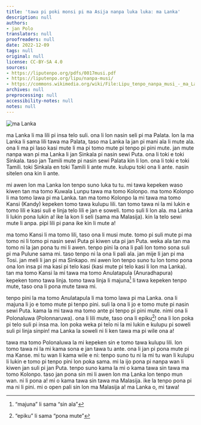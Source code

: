 ```yaml
---
title: 'tawa pi poki monsi pi ma Asija nanpa luka luka: ma Lanka'
description: null
authors:
- jan Polo
translators: null
proofreaders: null
date: 2022-12-09
tags: null
original: null
license: CC-BY-SA 4.0
sources:
- https://liputenpo.org/pdfs/0017musi.pdf
- https://liputenpo.org/lipu/nanpa-musi/
- https://commons.wikimedia.org/wiki/File:Lipu_tenpo_nanpa_musi_-_ma_Lanka.png
archives: null
preprocessing: null
accessibility-notes: null
notes: null
---
```


![ma Lanka](https://upload.wikimedia.org/wikipedia/commons/7/7c/Lipu_tenpo_nanpa_musi_-_ma_Lanka.png)

ma Lanka li ma lili pi insa telo suli. ona li lon nasin seli pi ma Palata. lon la ma Lanka li sama lili tawa ma Palata, taso ma Lanka la jan pi mani ala li mute ala. ona li ma pi laso kasi mute li ma pi tomo mute pi tenpo pi pini mute. jan mute nanpa wan pi ma Lanka li jan Sinkala pi nasin sewi Puta. ona li toki e toki Sinkala. taso jan Tamili mute pi nasin sewi Palata kin li lon. ona li toki e toki Tamili. toki Sinkala en toki Tamili li ante mute. kulupu toki ona li ante. nasin sitelen ona kin li ante.

mi awen lon ma Lanka lon tenpo suno luka tu tu. mi tawa kepeken waso kiwen tan ma tomo Kuwala Lunpu tawa ma tomo Kolonpo. ma tomo Kolonpo li ma tomo lawa pi ma Lanka. tan ma tomo Kolonpo la mi tawa ma tomo Kansi (Kandy) kepeken tomo tawa kulupu lili. tan tomo tawa ni la mi lukin e tomo lili e kasi suli e linja telo lili e jan e soweli. tomo suli li lon ala. ma Lanka li lukin pona lukin a! ike la kon li seli (sama ma Malasija). kin la telo sewi mute li anpa. pipi lili pi pana ike kin li mute a!

ma tomo Kansi li ma tomo lili, taso ona li musi mute. tomo pi suli mute pi ma tomo ni li tomo pi nasin sewi Puta pi kiwen uta pi jan Puta. weka ala tan ma tomo ni la jan pona tu mi li awen. tenpo pini la ona li pali lon tomo sona suli pi ma Pulune sama mi. taso tenpo ni la ona li pali ala. jan mije li jan pi ma Tosi. jan meli li jan pi ma Sinkapo. mi awen lon tenpo suno tu lon tomo pona ona lon insa pi ma kasi pi telo kasi (kasi mute pi telo kasi li lon ma Lanka). tan ma tomo Kansi la mi tawa ma tomo Anulatapula (Anuradhapura) kepeken tomo tawa linja. tomo tawa linja li majuna[^1] li tawa kepeken tenpo mute, taso ona li pona mute tawa mi.

[^1]: “majuna” li sama “sin ala”

tenpo pini la ma tomo Anulatapula li ma tomo lawa pi ma Lanka. ona li majuna li jo e tomo mute pi tenpo pini. suli la ona li jo e tomo mute pi nasin sewi Puta. kama la mi tawa ma tomo ante pi tenpo pi pini mute. nimi ona li Polonaluwa (Polonnaruwa). ona li lili mute, taso ona li epiku[^2]! ona li lon poka pi telo suli pi insa ma. lon poka weka pi telo ni la mi lukin e kulupu pi soweli suli pi linja sinpin! ma Lanka la soweli ni li ken tawa ma pi wile ona a!

tawa ma tomo Polonaluwa la mi kepeken sin e tomo tawa kulupu lili. lon tomo tawa ni la mi kama sona e jan tawa tu ante. ona li jan pi pona mute pi ma Kanse. mi tu wan li kama wile e ni: tenpo suno tu ni la mi tu wan li kulupu li lukin e tomo pi tenpo pini lon poka sama. mi la ijo pona pi nanpa wan li kiwen jan suli pi jan Puta. tenpo suno kama la mi o kama tawa sin tawa ma tomo Kolonpo. taso jan pona sin mi li awen lon ma Lanka lon tenpo mun wan. ni li pona a! mi o kama tawa sin tawa ma Malasija. ike la tenpo pona pi ma ni li pini. mi o open pali sin lon ma Malasija a! ma Lanka o, mi tawa!

[^2]: “epiku” li sama “pona mute”